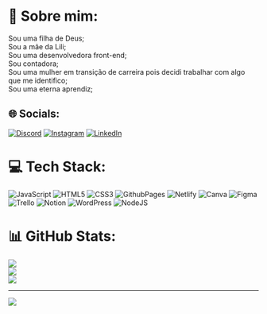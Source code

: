 # 💫 Sobre mim:
Sou uma filha de Deus;<br>Sou a mãe da Lili;<br>Sou uma desenvolvedora front-end;<br>Sou contadora;<br>Sou uma mulher em transição de carreira pois decidi trabalhar com algo que me identifico;<br>Sou uma eterna aprendiz;<br>


## 🌐 Socials:
[![Discord](https://img.shields.io/badge/Discord-%237289DA.svg?logo=discord&logoColor=white)](https://discord.gg/discordapp.com/users/526809111837540387) [![Instagram](https://img.shields.io/badge/Instagram-%23E4405F.svg?logo=Instagram&logoColor=white)](https://instagram.com/https://www.instagram.com/t__borges/) [![LinkedIn](https://img.shields.io/badge/LinkedIn-%230077B5.svg?logo=linkedin&logoColor=white)](https://linkedin.com/in/https://www.linkedin.com/in/thaysaborges/) 

# 💻 Tech Stack:
![JavaScript](https://img.shields.io/badge/javascript-%23323330.svg?style=for-the-badge&logo=javascript&logoColor=%23F7DF1E) ![HTML5](https://img.shields.io/badge/html5-%23E34F26.svg?style=for-the-badge&logo=html5&logoColor=white) ![CSS3](https://img.shields.io/badge/css3-%231572B6.svg?style=for-the-badge&logo=css3&logoColor=white) ![GithubPages](https://img.shields.io/badge/github%20pages-121013?style=for-the-badge&logo=github&logoColor=white) ![Netlify](https://img.shields.io/badge/netlify-%23000000.svg?style=for-the-badge&logo=netlify&logoColor=#00C7B7) ![Canva](https://img.shields.io/badge/Canva-%2300C4CC.svg?style=for-the-badge&logo=Canva&logoColor=white) ![Figma](https://img.shields.io/badge/figma-%23F24E1E.svg?style=for-the-badge&logo=figma&logoColor=white) ![Trello](https://img.shields.io/badge/Trello-%23026AA7.svg?style=for-the-badge&logo=Trello&logoColor=white) ![Notion](https://img.shields.io/badge/Notion-%23000000.svg?style=for-the-badge&logo=notion&logoColor=white) ![WordPress](https://img.shields.io/badge/WordPress-%23117AC9.svg?style=for-the-badge&logo=WordPress&logoColor=white) ![NodeJS](https://img.shields.io/badge/node.js-6DA55F?style=for-the-badge&logo=node.js&logoColor=white)
# 📊 GitHub Stats:
![](https://github-readme-stats.vercel.app/api?username=ThayBorges&theme=blue-green&hide_border=false&include_all_commits=true&count_private=false)<br/>
![](https://github-readme-streak-stats.herokuapp.com/?user=ThayBorges&theme=blue-green&hide_border=false)<br/>
![](https://github-readme-stats.vercel.app/api/top-langs/?username=ThayBorges&theme=blue-green&hide_border=false&include_all_commits=true&count_private=false&layout=compact)

---
[![](https://visitcount.itsvg.in/api?id=ThayBorges&icon=0&color=0)](https://visitcount.itsvg.in)

<!-- Proudly created with GPRM ( https://gprm.itsvg.in ) -->
